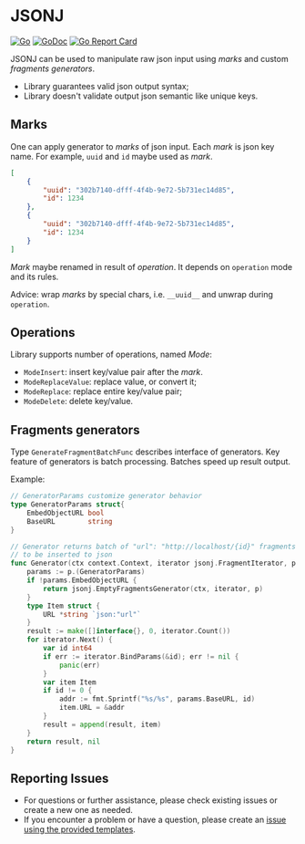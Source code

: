 # JSONJ

[![Go](https://github.com/cyberstudio/jsonj/actions/workflows/go.yml/badge.svg)](https://github.com/cyberstudio/jsonj/actions/workflows/go.yml) [![GoDoc](https://godoc.org/github.com/cyberstudio/jsonj?status.svg)](https://godoc.org/github.com/cyberstudio/jsonj) [![Go Report Card](https://goreportcard.com/badge/github.com/cyberstudio/jsonj)](https://goreportcard.com/report/github.com/cyberstudio/jsonj)

JSONJ can be used to manipulate raw json input using _marks_ and custom _fragments generators_.
* Library guarantees valid json output syntax;
* Library doesn't validate output json semantic like unique keys.

## Marks

One can apply generator to  _marks_ of json input. Each _mark_ is json key name.
For example, `uuid` and `id` maybe used as _mark_.
```json
[
    {
        "uuid": "302b7140-dfff-4f4b-9e72-5b731ec14d85",
        "id": 1234
    },
    {
        "uuid": "302b7140-dfff-4f4b-9e72-5b731ec14d85",
        "id": 1234
    }
]
```

_Mark_ maybe renamed in result of _operation_.  It depends on `operation` mode and its rules.

Advice: wrap _marks_ by special chars, i.e. `__uuid__` and unwrap during `operation`.


## Operations
Library supports number of operations, named _Mode_:
  * `ModeInsert`: insert key/value pair after the _mark_.
  * `ModeReplaceValue`: replace value, or convert it;
  * `ModeReplace`: replace entire key/value pair;
  * `ModeDelete`: delete key/value.

## Fragments generators

Type `GenerateFragmentBatchFunc` describes interface of generators.
Key feature of generators is batch processing. Batches speed up result output.

Example:
```go
// GeneratorParams customize generator behavior
type GeneratorParams struct{
    EmbedObjectURL bool
    BaseURL        string
}

// Generator returns batch of "url": "http://localhost/{id}" fragments
// to be inserted to json
func Generator(ctx context.Context, iterator jsonj.FragmentIterator, p interface{}) ([]interface{}, error) {
    params := p.(GeneratorParams)
    if !params.EmbedObjectURL {
        return jsonj.EmptyFragmentsGenerator(ctx, iterator, p)
    }
    type Item struct {
        URL *string `json:"url"`
    }
    result := make([]interface{}, 0, iterator.Count())
    for iterator.Next() {
        var id int64
        if err := iterator.BindParams(&id); err != nil {
            panic(err)
        }
        var item Item
        if id != 0 {
            addr := fmt.Sprintf("%s/%s", params.BaseURL, id)
            item.URL = &addr
        }
        result = append(result, item)
    }
    return result, nil
}
```

## Reporting Issues

- For questions or further assistance, please check existing issues or create a new one as needed.
- If you encounter a problem or have a question, please create an [issue using the provided templates](https://github.com/cyberstudio/jsonj/issues/new/choose).
